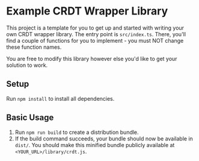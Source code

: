 # Example CRDT Wrapper Library

This project is a template for you to get up and started with writing your own CRDT wrapper library. The entry point is `src/index.ts`. There, you'll find a couple of  functions for you to implement - you must NOT change these function names.

You are free to modify this library however else you'd like to get your solution to work.

## Setup
Run `npm install` to install all dependencies.

## Basic Usage
1. Run `npm run build` to create a distribution bundle.
2. If the build command succeeds, your bundle should now be available in `dist/`. You should make this minified bundle publicly available at `<YOUR_URL>/library/crdt.js`.